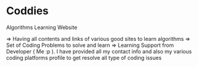 # Coddies

Algorithms Learning Website

=> Having all contents and links of various good sites to learn algorithms
=> Set of Coding Problems to solve and learn
=> Learning Support from Developer ( Me :p ). I have provided all my contact info and also my various coding platforms profile to get resolve all type of coding issues
